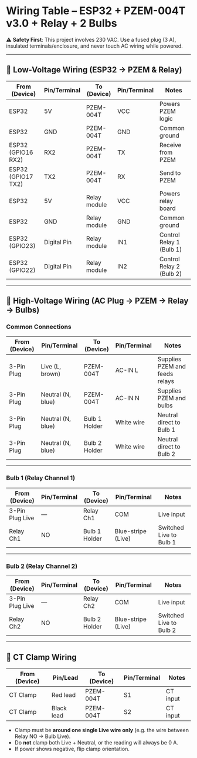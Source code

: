 # Wiring Table – ESP32 + PZEM-004T v3.0 + Relay + 2 Bulbs

⚠️ **Safety First**: This project involves 230 VAC. Use a fused plug (3 A), insulated terminals/enclosure, and never touch AC wiring while powered.

---

## 🔹 Low-Voltage Wiring (ESP32 → PZEM & Relay)

| From (Device)      | Pin/Terminal | To (Device)  | Pin/Terminal | Notes                    |
| ------------------ | ------------ | ------------ | ------------ | ------------------------ |
| ESP32              | 5V           | PZEM-004T    | VCC          | Powers PZEM logic        |
| ESP32              | GND          | PZEM-004T    | GND          | Common ground            |
| ESP32 (GPIO16 RX2) | RX2          | PZEM-004T    | TX           | Receive from PZEM        |
| ESP32 (GPIO17 TX2) | TX2          | PZEM-004T    | RX           | Send to PZEM             |
| ESP32              | 5V           | Relay module | VCC          | Powers relay board       |
| ESP32              | GND          | Relay module | GND          | Common ground            |
| ESP32 (GPIO23)     | Digital Pin  | Relay module | IN1          | Control Relay 1 (Bulb 1) |
| ESP32 (GPIO22)     | Digital Pin  | Relay module | IN2          | Control Relay 2 (Bulb 2) |

---

## 🔹 High-Voltage Wiring (AC Plug → PZEM → Relay → Bulbs)

### Common Connections

| From (Device) | Pin/Terminal      | To (Device)   | Pin/Terminal | Notes                          |
| ------------- | ----------------- | ------------- | ------------ | ------------------------------ |
| 3-Pin Plug    | Live (L, brown)   | PZEM-004T     | AC-IN L      | Supplies PZEM and feeds relays |
| 3-Pin Plug    | Neutral (N, blue) | PZEM-004T     | AC-IN N      | Supplies PZEM and bulbs        |
| 3-Pin Plug    | Neutral (N, blue) | Bulb 1 Holder | White wire   | Neutral direct to Bulb 1       |
| 3-Pin Plug    | Neutral (N, blue) | Bulb 2 Holder | White wire   | Neutral direct to Bulb 2       |

---

### Bulb 1 (Relay Channel 1)

| From (Device)   | Pin/Terminal | To (Device)   | Pin/Terminal       | Notes                   |
| --------------- | ------------ | ------------- | ------------------ | ----------------------- |
| 3-Pin Plug Live | —            | Relay Ch1     | COM                | Live input              |
| Relay Ch1       | NO           | Bulb 1 Holder | Blue-stripe (Live) | Switched Live to Bulb 1 |

---

### Bulb 2 (Relay Channel 2)

| From (Device)   | Pin/Terminal | To (Device)   | Pin/Terminal       | Notes                   |
| --------------- | ------------ | ------------- | ------------------ | ----------------------- |
| 3-Pin Plug Live | —            | Relay Ch2     | COM                | Live input              |
| Relay Ch2       | NO           | Bulb 2 Holder | Blue-stripe (Live) | Switched Live to Bulb 2 |

---

## 🔹 CT Clamp Wiring

| From (Device) | Pin/Lead   | To (Device) | Pin/Terminal | Notes    |
| ------------- | ---------- | ----------- | ------------ | -------- |
| CT Clamp      | Red lead   | PZEM-004T   | S1           | CT input |
| CT Clamp      | Black lead | PZEM-004T   | S2           | CT input |

* Clamp must be **around one single Live wire only** (e.g. the wire between Relay NO → Bulb Live).
* Do **not** clamp both Live + Neutral, or the reading will always be 0 A.
* If power shows negative, flip clamp orientation.

